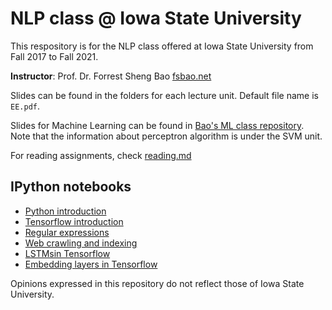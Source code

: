# NLP class @ Iowa State University

This respository is for the NLP class offered at Iowa State University from Fall 2017 to Fall 2021. 

**Instructor**: Prof. Dr. Forrest Sheng Bao [fsbao.net](http://fsbao.net)

Slides can be found in the folders for each lecture unit. Default file name is `EE.pdf`.

Slides for Machine Learning can be found in [Bao's ML class repository](https://github.com/forrestbao/MLClass). Note that the information about perceptron algorithm is under the SVM unit. 

For reading assignments, check [reading.md](reading.md)


## IPython notebooks 
* [Python introduction](Lecture_2_Python/Python_demo.ipynb)
* [Tensorflow introduction ](Tensorflow1_hello_world.ipynb)
* [Regular expressions](Lecture_3_preoprocessing/Lecture_3_preprocessing_regular_expression.ipynb)
* [Web crawling and indexing](Lecture_3_preoprocessing/Lecture_3_HTML_parsing.ipynb)
* [LSTMsin Tensorflow](https://colab.research.google.com/drive/1wl-5uofsShYJic0KQ5zapku_l8dHeJR2?usp=sharing)
* [Embedding layers in Tensorflow](https://colab.research.google.com/drive/15repLULKxghG5FYIeBbxoL-47JyGoRXI)

Opinions expressed in this repository do not reflect those of Iowa State University. 

